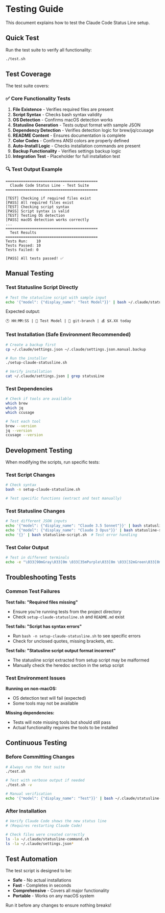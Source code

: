 # Testing Guide

This document explains how to test the Claude Code Status Line setup.

## Quick Test

Run the test suite to verify all functionality:

```bash
./test.sh
```

## Test Coverage

The test suite covers:

### ✅ Core Functionality Tests

1. **File Existence** - Verifies required files are present
2. **Script Syntax** - Checks bash syntax validity  
3. **OS Detection** - Confirms macOS detection works
4. **Statusline Generation** - Tests output format with sample JSON
5. **Dependency Detection** - Verifies detection logic for brew/jq/ccusage
6. **README Content** - Ensures documentation is complete
7. **Color Codes** - Confirms ANSI colors are properly defined
8. **Auto-Install Logic** - Checks installation commands are present
9. **Backup Functionality** - Verifies settings backup logic
10. **Integration Test** - Placeholder for full installation test

### 🔍 Test Output Example

```
==========================================
  Claude Code Status Line - Test Suite
==========================================

[TEST] Checking if required files exist
[PASS] All required files exist
[TEST] Checking script syntax
[PASS] Script syntax is valid
[TEST] Testing OS detection
[PASS] macOS detection works correctly
...
==========================================
  Test Results
==========================================
Tests Run:    10
Tests Passed: 10
Tests Failed: 0

[PASS] All tests passed! ✅
```

## Manual Testing

### Test Statusline Script Directly

```bash
# Test the statusline script with sample input
echo '{"model": {"display_name": "Test Model"}}' | bash ~/.claude/statusline-command.sh
```

Expected output:
```
🕐 HH:MM:SS | 🤖 Test Model | 🌿 git-branch | 💰 $X.XX today
```

### Test Installation (Safe Environment Recommended)

```bash
# Create a backup first
cp ~/.claude/settings.json ~/.claude/settings.json.manual.backup

# Run the installer
./setup-claude-statusline.sh

# Verify installation
cat ~/.claude/settings.json | grep statusLine
```

### Test Dependencies

```bash
# Check if tools are available
which brew
which jq  
which ccusage

# Test each tool
brew --version
jq --version
ccusage --version
```

## Development Testing

When modifying the scripts, run specific tests:

### Test Script Changes

```bash
# Check syntax
bash -n setup-claude-statusline.sh

# Test specific functions (extract and test manually)
```

### Test Statusline Changes

```bash
# Test different JSON inputs
echo '{"model": {"display_name": "Claude 3.5 Sonnet"}}' | bash statusline-script.sh
echo '{"model": {"display_name": "Claude 3 Opus"}}' | bash statusline-script.sh
echo '{}' | bash statusline-script.sh  # Test error handling
```

### Test Color Output

```bash
# Test in different terminals
echo -e "\033[90mGray\033[0m \033[35mPurple\033[0m \033[32mGreen\033[0m \033[33mYellow\033[0m"
```

## Troubleshooting Tests

### Common Test Failures

**Test fails: "Required files missing"**
- Ensure you're running tests from the project directory
- Check `setup-claude-statusline.sh` and `README.md` exist

**Test fails: "Script has syntax errors"** 
- Run `bash -n setup-claude-statusline.sh` to see specific errors
- Check for unclosed quotes, missing brackets, etc.

**Test fails: "Statusline script output format incorrect"**
- The statusline script extracted from setup script may be malformed
- Manually check the heredoc section in the setup script

### Test Environment Issues

**Running on non-macOS:**
- OS detection test will fail (expected)
- Some tools may not be available

**Missing dependencies:**
- Tests will note missing tools but should still pass
- Actual functionality requires the tools to be installed

## Continuous Testing

### Before Committing Changes

```bash
# Always run the test suite
./test.sh

# Test with verbose output if needed
./test.sh -v

# Manual verification
echo '{"model": {"display_name": "Test"}}' | bash ~/.claude/statusline-command.sh
```

### After Installation 

```bash
# Verify Claude Code shows the new status line
# (Requires restarting Claude Code)

# Check files were created correctly
ls -la ~/.claude/statusline-command.sh
ls -la ~/.claude/settings.json*
```

## Test Automation

The test script is designed to be:
- **Safe** - No actual installations
- **Fast** - Completes in seconds  
- **Comprehensive** - Covers all major functionality
- **Portable** - Works on any macOS system

Run it before any changes to ensure nothing breaks!